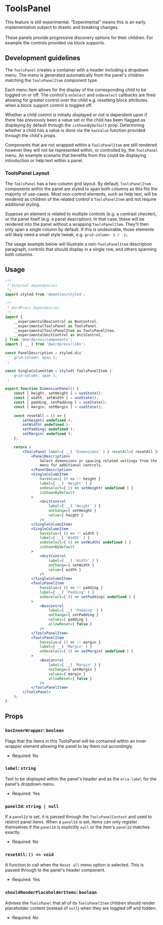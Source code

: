 # ToolsPanel

<div class="callout callout-alert">
This feature is still experimental. “Experimental” means this is an early
implementation subject to drastic and breaking changes.
</div>
<br />
These panels provide progressive discovery options for their children. For
example the controls provided via block supports.

## Development guidelines

The `ToolsPanel` creates a container with a header including a
dropdown menu. The menu is generated automatically from the panel's children
matching the `ToolsPanelItem` component type.

Each menu item allows for the display of the corresponding child to be
toggled on or off. The control's `onSelect` and `onDeselect` callbacks are fired
allowing for greater control over the child e.g. resetting block attributes when
a block support control is toggled off.

Whether a child control is initially displayed or not is dependent upon
if there has previously been a value set or the child has been flagged as
displaying by default through the `isShownByDefault` prop. Determining whether a
child has a value is done via the `hasValue` function provided through the
child's props.

Components that are not wrapped within a `ToolsPanelItem` are still rendered
however they will not be represented within, or controlled by, the `ToolsPanel`
menu. An example scenario that benefits from this could be displaying
introduction or help text within a panel.

### ToolsPanel Layout

The `ToolsPanel` has a two-column grid layout. By default, `ToolsPanelItem`
components within the panel are styled to span both columns as this fits the
majority of use-cases. Most non-control elements, such as help text, will be
rendered as children of the related control's `ToolsPanelItem` and not require
additional styling.

Suppose an element is related to multiple controls (e.g. a contrast checker), or
the panel itself (e.g. a panel description). In that case, these will be
rendered into the panel without a wrapping `ToolsPanelItem`. They'll then only
span a single column by default. If this is undesirable, those elements will
likely need a small style tweak, e.g. `grid-column: 1 / -1;`

The usage example below will illustrate a non-`ToolsPanelItem` description
paragraph, controls that should display in a single row, and others spanning
both columns.

## Usage

```jsx
/**
 * External dependencies
 */
import styled from '@emotion/styled';

/**
 * WordPress dependencies
 */
import {
	__experimentalBoxControl as BoxControl,
	__experimentalToolsPanel as ToolsPanel,
	__experimentalToolsPanelItem as ToolsPanelItem,
	__experimentalUnitControl as UnitControl,
} from '@wordpress/components';
import { __ } from '@wordpress/i18n';

const PanelDescription = styled.div`
	grid-column: span 2;
`;

const SingleColumnItem = styled( ToolsPanelItem )`
	grid-column: span 1;
`;

export function DimensionPanel() {
	const [ height, setHeight ] = useState();
	const [ width, setWidth ] = useState();
	const [ padding, setPadding ] = useState();
	const [ margin, setMargin ] = useState();

	const resetAll = () => {
		setHeight( undefined );
		setWidth( undefined );
		setPadding( undefined );
		setMargin( undefined );
	};

	return (
		<ToolsPanel label={ __( 'Dimensions' ) } resetAll={ resetAll }>
			<PanelDescription>
				Select dimensions or spacing related settings from the
				menu for additional controls.
			</PanelDescription>
			<SingleColumnItem
				hasValue={ () => !! height }
				label={ __( 'Height' ) }
				onDeselect={ () => setHeight( undefined ) }
				isShownByDefault
			>
				<UnitControl
					label={ __( 'Height' ) }
					onChange={ setHeight }
					value={ height }
				/>
			</SingleColumnItem>
			<SingleColumnItem
				hasValue={ () => !! width }
				label={ __( 'Width' ) }
				onDeselect={ () => setWidth( undefined ) }
				isShownByDefault
			>
				<UnitControl
					label={ __( 'Width' ) }
					onChange={ setWidth }
					value={ width }
				/>
			</SingleColumnItem>
			<ToolsPanelItem
				hasValue={ () => !! padding }
				label={ __( 'Padding' ) }
				onDeselect={ () => setPadding( undefined ) }
			>
				<BoxControl
					label={ __( 'Padding' ) }
					onChange={ setPadding }
					values={ padding }
					allowReset={ false }
				/>
			</ToolsPanelItem>
			<ToolsPanelItem
				hasValue={ () => !! margin }
				label={ __( 'Margin' ) }
				onDeselect={ () => setMargin( undefined ) }
			>
				<BoxControl
					label={ __( 'Margin' ) }
					onChange={ setMargin }
					values={ margin }
					allowReset={ false }
				/>
			</ToolsPanelItem>
		</ToolsPanel>
	);
}
```

## Props

### `hasInnerWrapper`: `boolean`

Flags that the items in this ToolsPanel will be contained within an inner
wrapper element allowing the panel to lay them out accordingly.

- Required: No

### `label`: `string`

Text to be displayed within the panel's header and as the `aria-label` for the
panel's dropdown menu.

- Required: Yes

### `panelId`: `string | null`

If a `panelId` is set, it is passed through the `ToolsPanelContext` and used
to restrict panel items. When a `panelId` is set, items can only register
themselves if the `panelId` is explicitly `null` or the item's `panelId` matches
exactly.

- Required: No

### `resetAll`: `() => void`

A function to call when the `Reset all` menu option is selected. This is passed
through to the panel's header component.

- Required: Yes

### `shouldRenderPlaceholderItems`: `boolean`

Advises the `ToolsPanel` that all of its `ToolsPanelItem` children should render
placeholder content (instead of `null`) when they are toggled off and hidden.

- Required: No
